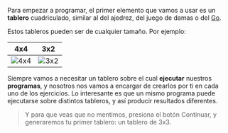 Para empezar a programar, el primer elemento que vamos a usar es un **tablero** cuadriculado, similar al del ajedrez, del juego de damas o del [Go](http://es.wikipedia.org/wiki/Go).

Estos tableros pueden ser de cualquier tamaño. Por ejemplo:

|                                                                  4x4                                                                  |                                                                  3x2                                                                  |
|:-------------------------------------------------------------------------------------------------------------------------------------:|:-------------------------------------------------------------------------------------------------------------------------------------:|
| ![4x4](https://raw.githubusercontent.com/sagrado-corazon-alcal/mumuki-fundamentos-gobstones-guia-1-primeros-programas/master/4x4.png) | ![3x2](https://raw.githubusercontent.com/sagrado-corazon-alcal/mumuki-fundamentos-gobstones-guia-1-primeros-programas/master/3x2.png) |

Siempre vamos a necesitar un tablero sobre el cual **ejecutar** nuestros **programas**, y nosotros nos vamos a encargar de crearlos por ti en cada uno de los ejercicios. Lo interesante es que un mismo programa puede ejecutarse sobre distintos tableros, y así producir resultados diferentes.

> Y para que veas que no mentimos, presiona el botón Continuar, y generaremos tu primer tablero: un tablero de 3x3.

